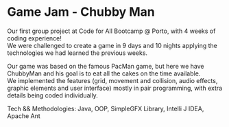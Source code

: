 # Game Jam - Chubby Man

Our first group project at Code for All Bootcamp @ Porto, with 4 weeks of coding experience!  
We were challenged to create a game in 9 days and 10 nights applying the technologies we had learned the previous weeks.

Our game was based on the famous PacMan game, but here we have ChubbyMan and his goal is to eat all the cakes on the time available.  
We implemented the features (grid, movement and collision, audio effects, graphic elements and user interface) mostly in pair programming, with extra details being coded individually.

Tech && Methodologies: Java, OOP, SimpleGFX Library, Intelli J IDEA, Apache Ant
